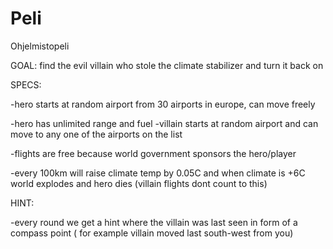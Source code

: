 # Peli
Ohjelmistopeli

GOAL:
find the evil villain who stole the climate stabilizer and turn it back on

SPECS:

-hero starts at random airport from 30 airports in europe, can move freely

-hero has unlimited range and fuel
-villain starts at random airport and can move to any one of the airports on the list

-flights are free because world government sponsors the hero/player

-every 100km will raise climate temp by 0.05C and when climate is +6C world explodes and hero dies (villain flights dont count to this)

HINT:

-every round we get a hint where the villain was last seen in form of a compass point ( for example villain moved last south-west from you)
